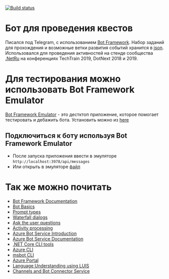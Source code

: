 [![Build status](https://dev.azure.com/dotnetquestbot/AwesomeDotNextQuestBot-/_apis/build/status/awesomedotnextquestbot%20-%201%20-%20CI)](https://dev.azure.com/dotnetquestbot/AwesomeDotNextQuestBot-/_build/latest?definitionId=2)

# Бот для проведения квестов
Писался под Telegram, с использованием [Bot Framework][20].
Набор заданий для прохождения и возможные ветки развития событий хранится в [json][50].
Использовался для проведения активностей на стенде сообщества [.NetRu][51] на конференциях TechTrain 2019, DotNext 2018 и 2019.

# Для тестирования  можно использовать Bot Framework Emulator 
[Bot Framework Emulator][5]  - это дестктоп приложение, которое помогает тестировать и дебажить бота. Установить можно из [here][6]

## Подключиться к боту используя Bot Framework Emulator
- После запуска приложения ввести в эмуляторе `http://localhost:3978/api/messages`
- Или открыть в эмуляторе [файл][52]

# Так же можно почитать
- [Bot Framework Documentation][20]
- [Bot Basics][32]
- [Prompt types][23]
- [Waterfall dialogs][24]
- [Ask the user questions][26]
- [Activity processing][25]
- [Azure Bot Service Introduction][21]
- [Azure Bot Service Documentation][22]
- [.NET Core CLI tools][23]
- [Azure CLI][7]
- [msbot CLI][9]
- [Azure Portal][10]
- [Language Understanding using LUIS][11]
- [Channels and Bot Connector Service][27]


[1]: https://dev.botframework.com
[4]: https://dotnet.microsoft.com/download
[5]: https://github.com/microsoft/botframework-emulator
[6]: https://github.com/Microsoft/BotFramework-Emulator/releases
[7]: https://docs.microsoft.com/cli/azure/?view=azure-cli-latest
[8]: https://docs.microsoft.com/cli/azure/install-azure-cli?view=azure-cli-latest
[9]: https://github.com/Microsoft/botbuilder-tools/tree/master/packages/MSBot
[10]: https://portal.azure.com
[11]: https://www.luis.ai
[20]: https://docs.botframework.com
[21]: https://docs.microsoft.com/azure/bot-service/bot-service-overview-introduction?view=azure-bot-service-4.0
[22]: https://docs.microsoft.com/azure/bot-service/?view=azure-bot-service-4.0
[23]: https://docs.microsoft.com/en-us/azure/bot-service/bot-builder-prompts?view=azure-bot-service-4.0
[24]: https://docs.microsoft.com/en-us/javascript/api/botbuilder-dialogs/waterfall
[25]: https://docs.microsoft.com/en-us/azure/bot-service/bot-builder-concept-activity-processing?view=azure-bot-service-4.0
[26]: https://docs.microsoft.com/en-us/azure/bot-service/bot-builder-tutorial-waterfall?view=azure-bot-service-4.0
[27]: https://docs.microsoft.com/en-us/azure/bot-service/bot-concepts?view=azure-bot-service-4.0
[30]: https://www.npmjs.com/package/restify
[31]: https://www.npmjs.com/package/dotenv
[32]: https://docs.microsoft.com/azure/bot-service/bot-builder-basics?view=azure-bot-service-4.0
[40]: https://aka.ms/azuredeployment
[50]:https://github.com/nhusnullin/QuestBot/blob/master/src/ScenarioBot/raw_data/2019.DotNext.Msk/Robbery.json
[51]:https://dotnet.ru/communities
[52]:https://github.com/nhusnullin/QuestBot/blob/master/emulator.bot
